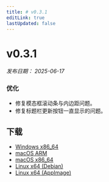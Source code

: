 ```yaml
---
title: # v0.3.1
editLink: true
lastUpdated: false
---
```


# v0.3.1 

_发布日期： 2025-06-17_

### 优化

- 修复模态框滚动条与内边距问题。
- 修复标题栏更新按钮一直显示的问题。

## 下载

- [Windows x86_64](https://assets.lbkrs.com/github/release/longbridge-desktop/stable/longbridge-v0.3.1-windows-x86_64.exe)
- [macOS ARM](https://assets.lbkrs.com/github/release/longbridge-desktop/stable/longbridge-v0.3.1-macos-aarch64.dmg)
- [macOS x86_64](https://assets.lbkrs.com/github/release/longbridge-desktop/stable/longbridge-v0.3.1-macos-x86_64.dmg)
- [Linux x64 (Debian)](https://assets.lbkrs.com/github/release/longbridge-desktop/stable/longbridge-v0.3.1-linux-x86_64.deb)
- [Linux x64 (AppImage)](https://assets.lbkrs.com/github/release/longbridge-desktop/stable/longbridge-v0.3.1-linux-x86_64.AppImage)